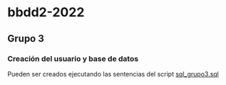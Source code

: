# bbdd2-2022 

## Grupo 3

### Creación del usuario y base de datos

Pueden ser creados ejecutando las sentencias del script [sql_grupo3.sql](sql_grupo3.sql)